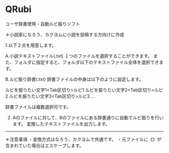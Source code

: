 # QRubi
ユーザ辞書使用・自動ルビ振りソフト

＊小説家になろう、カクヨムに小説を投稿する方向けに作成

1.以下２点を用意します。

A.小説テキストファイル(.txt)
  １つのファイルを選択することができます。
  また、フォルダに指定すると、フォルダ以下のテキストファイル全体を選択できます。

B.ルビ振り辞書(.txt)
 辞書ファイルの中身は以下のように設定します。
 
  ルビを振りたい文字1<Tab区切り>ルビ1
  ルビを振りたい文字2<Tab区切り>ルビ2
  ルビを振りたい文字3<Tab区切り>ルビ3
  ...
  
  辞書ファイルは複数選択可です。

2. Aのファイルに対して、Bのファイルにある辞書通りに自動でルビ振りを行います。
変換したテキストファイルを出力します。



------------------------------------------
＊注意事項
・変換方式はなろう、カクヨムで共通です。
・元ファイルに《》が含まれていた場合はエスケープします。

